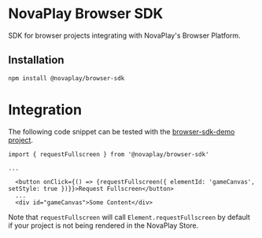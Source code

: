 # NovaPlay Browser SDK

SDK for browser projects integrating with NovaPlay's Browser Platform.

## Installation

```bash
npm install @novaplay/browser-sdk
```

# Integration

The following code snippet can be tested with the [browser-sdk-demo project](https://github.com/NovaPlay-Gaming/browser-sdk-demo).

```tsx
import { requestFullscreen } from '@novaplay/browser-sdk'

...

  <button onClick={() => {requestFullscreen({ elementId: 'gameCanvas', setStyle: true })}}>Request Fullscreen</button>
  ...
  <div id="gameCanvas">Some Content</div>
```

Note that `requestFullscreen` will call `Element.requestFullscreen` by default if your project is not being rendered in the NovaPlay Store.
